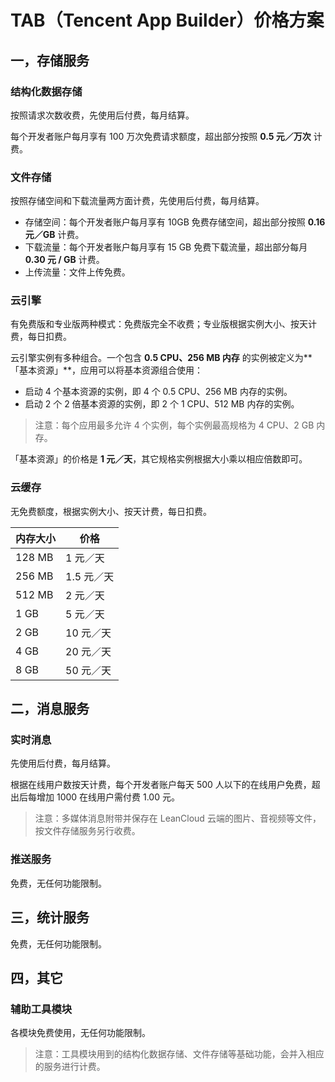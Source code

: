 # TAB（Tencent App Builder）价格方案

## 一，存储服务

### 结构化数据存储

按照请求次数收费，先使用后付费，每月结算。

每个开发者账户每月享有 100 万次免费请求额度，超出部分按照 **0.5 元／万次** 计费。

### 文件存储

按照存储空间和下载流量两方面计费，先使用后付费，每月结算。

- 存储空间：每个开发者账户每月享有 10GB 免费存储空间，超出部分按照 **0.16元／GB** 计费。
- 下载流量：每个开发者账户每月享有 15 GB 免费下载流量，超出部分每月 **0.30 元 / GB** 计费。
- 上传流量：文件上传免费。

### 云引擎

有免费版和专业版两种模式：免费版完全不收费；专业版根据实例大小、按天计费，每日扣费。

云引擎实例有多种组合。一个包含 **0.5 CPU、256 MB 内存** 的实例被定义为**「基本资源」**，应用可以将基本资源组合使用：

- 启动 4 个基本资源的实例，即 4 个 0.5 CPU、256 MB 内存的实例。
- 启动 2 个 2 倍基本资源的实例，即 2 个 1 CPU、512 MB 内存的实例。

>  注意：每个应用最多允许 4 个实例，每个实例最高规格为 4 CPU、2 GB 内存。

「基本资源」的价格是 **1 元／天**，其它规格实例根据大小乘以相应倍数即可。

### 云缓存

无免费额度，根据实例大小、按天计费，每日扣费。

| 内存大小   | 价格      |
| ------ | ------- |
| 128 MB | 1 元／天   |
| 256 MB | 1.5 元／天 |
| 512 MB | 2 元／天   |
| 1 GB   | 5 元／天   |
| 2 GB   | 10 元／天  |
| 4 GB   | 20 元／天  |
| 8 GB   | 50 元／天  |

## 二，消息服务

### 实时消息

先使用后付费，每月结算。

根据在线用户数按天计费，每个开发者账户每天 500 人以下的在线用户免费，超出后每增加 1000 在线用户需付费 1.00 元。

> 注意：多媒体消息附带并保存在 LeanCloud 云端的图片、音视频等文件，按文件存储服务另行收费。

### 推送服务

免费，无任何功能限制。

## 三，统计服务

免费，无任何功能限制。

## 四，其它

### 辅助工具模块

各模块免费使用，无任何功能限制。

> 注意：工具模块用到的结构化数据存储、文件存储等基础功能，会并入相应的服务进行计费。